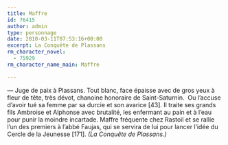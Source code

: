 ```yaml
---
title: Maffre
id: 76415
author: admin
type: personnage
date: 2010-03-11T07:53:16+00:00
excerpt: La Conquête de Plassans
rm_character_novel:
  - 75929
rm_character_name_main: Maffre

---
```

— Juge de paix à Plassans. Tout blanc, face épaisse avec de gros yeux à fleur de tête, très dévot, chanoine honoraire de Saint-Saturnin.  Ou l’accuse d’avoir tué sa femme par sa durcie et son avarice [43]. Il traite ses grands fils Ambroise et Alphonse avec brutalité, les enfermant au pain et à l’eau pour punir la moindre incartade. Maffre fréquente chez Rastoil et se rallie l’un des premiers à l’abbé Faujas, qui se servira de lui pour lancer l’idée du Cercle de la Jeunesse [171]. _(La Conquête de Plassans.)_